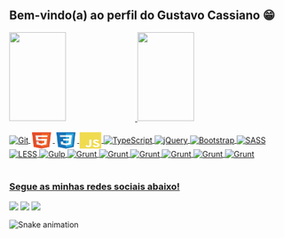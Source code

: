 ## Bem-vindo(a) ao perfil do Gustavo Cassiano 😁

 <div>
   <a href="https://github.com/guscassiano">
   <img width="45%" height="160em" src="https://github-readme-stats.vercel.app/api?username=guscassiano&show_icons=true&theme=onedark&include_all_commits=false&count_private=true"/>
   <img width="45%" height="160em" src="https://github-readme-stats.vercel.app/api/top-langs/?username=guscassiano&layout=compact&langs_count=10&theme=onedark"/>
</div>
 
<div style="display: inline_block"><br>
  <img align="center" alt="Git" height="30" width="40" src="https://cdn.jsdelivr.net/gh/devicons/devicon/icons/git/git-original.svg" />    
  <img align="center" alt="HTML" height="30" width="40" src="https://raw.githubusercontent.com/devicons/devicon/master/icons/html5/html5-original.svg">
  <img align="center" alt="CSS" height="30" width="40" src="https://raw.githubusercontent.com/devicons/devicon/master/icons/css3/css3-original.svg">
  <img align="center" alt="Js" height="30" width="40" src="https://raw.githubusercontent.com/devicons/devicon/master/icons/javascript/javascript-plain.svg">
  <img align="center" alt="TypeScript" height="30" width="40" src="https://cdn.jsdelivr.net/gh/devicons/devicon/icons/typescript/typescript-plain.svg">   
  <img align="center" alt="jQuery" height="30" width="40" src="https://cdn.jsdelivr.net/gh/devicons/devicon/icons/jquery/jquery-plain-wordmark.svg">
  <img align="center" alt="Bootstrap" height="30" width="40" src="https://cdn.jsdelivr.net/gh/devicons/devicon/icons/bootstrap/bootstrap-original.svg">
  <img align="center" alt="SASS" height="30" width="40" src="https://cdn.jsdelivr.net/gh/devicons/devicon/icons/sass/sass-original.svg">  
  <img align="center" alt="LESS" height="30" width="40" src="https://cdn.jsdelivr.net/gh/devicons/devicon/icons/less/less-plain-wordmark.svg">
  <img align="center" alt="Gulp" height="30" width="40" src="https://cdn.jsdelivr.net/gh/devicons/devicon/icons/gulp/gulp-plain.svg">
  <img align="center" alt="Grunt" height="30" width="40" src="https://cdn.jsdelivr.net/gh/devicons/devicon/icons/grunt/grunt-original.svg">
  <img align="center" alt="Grunt" height="30" width="40" src="https://cdn.jsdelivr.net/gh/devicons/devicon/icons/vuejs/vuejs-original.svg">
  <img align="center" alt="Grunt" height="30" width="40" src="https://cdn.jsdelivr.net/gh/devicons/devicon/icons/react/react-original.svg" />
  <img align="center" alt="Grunt" height="30" width="40" src="https://cdn.jsdelivr.net/gh/devicons/devicon@latest/icons/redux/redux-original.svg" />
  <img align="center" alt="Grunt" height="30" width="40" src="https://cdn.jsdelivr.net/gh/devicons/devicon@latest/icons/jest/jest-plain.svg" />
  <img align="center" alt="Grunt" height="30" width="40" src="https://cdn.jsdelivr.net/gh/devicons/devicon@latest/icons/cypressio/cypressio-original.svg" />
          
          
          
           
          
          
          

 
</div>
 
 <br>
 
  ### Segue as minhas redes sociais abaixo!
 
<div> 
  <a href="https://instagram.com/gus.cassiano" target="_blank"><img src="https://img.shields.io/badge/-Instagram-%23E4405F?style=for-the-badge&logo=instagram&logoColor=white" target="_blank"></a>
  <a href="mailto:gucpinto26@gmail.com"><img src="https://img.shields.io/badge/-Gmail-%23333?style=for-the-badge&logo=gmail&logoColor=white"      target="_blank"></a>
  <a href="https://www.linkedin.com/in/gustavo-python-dev" target="_blank"><img src="https://img.shields.io/badge/-LinkedIn-%230077B5?style=for-the-badge&logo=linkedin&logoColor=white" target="_blank"></a> 
 
  ![Snake animation](https://github.com/guscassiano/guscassiano/blob/output/github-contribution-grid-snake.svg)

</div>
